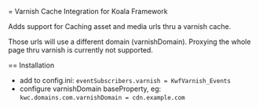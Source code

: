 = Varnish Cache Integration for Koala Framework

Adds support for Caching asset and media urls thru a varnish cache.

Those urls will use a different domain (varnishDomain). Proxying the whole page thru varnish is currently not supported.

== Installation

- add to config.ini: `eventSubscribers.varnish = KwfVarnish_Events`
- configure varnishDomain baseProperty, eg: `kwc.domains.com.varnishDomain = cdn.example.com`
